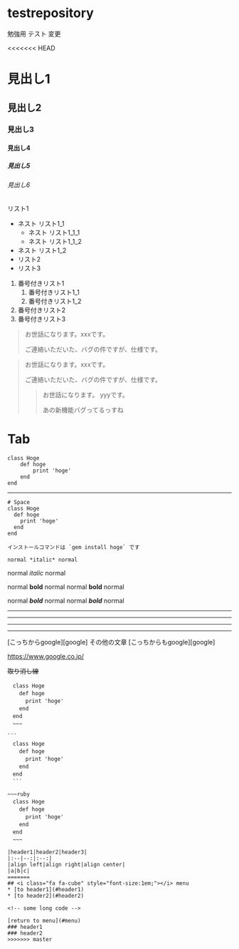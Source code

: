 ﻿# testrepository
勉強用
テスト
変更

<<<<<<< HEAD
# 見出し1
## 見出し2
### 見出し3
#### 見出し4
##### 見出し5
###### 見出し6

リスト1
   - ネスト リスト1_1
       - ネスト リスト1_1_1
       - ネスト リスト1_1_2
   - ネスト リスト1_2
- リスト2
- リスト3

1. 番号付きリスト1
    1. 番号付きリスト1_1
    1. 番号付きリスト1_2
1. 番号付きリスト2
1. 番号付きリスト3

> お世話になります。xxxです。
>
> ご連絡いただいた、バグの件ですが、仕様です。

> お世話になります。xxxです。
>
> ご連絡いただいた、バグの件ですが、仕様です。
>> お世話になります。 yyyです。
>>
>> あの新機能バグってるっすね

# Tab
    class Hoge
        def hoge
            print 'hoge'
        end
    end

---

    # Space
    class Hoge
      def hoge
        print 'hoge'
      end
    end

    インストールコマンドは `gem install hoge` です

    normal *italic* normal
normal _italic_ normal

normal **bold** normal
normal __bold__ normal

normal ***bold*** normal
normal ___bold___ normal

***

___

---

*    *    *

[こっちからgoogle][google]
その他の文章
[こっちからもgoogle][google]

https://www.google.co.jp/

~~取り消し線~~

~~~
　class Hoge
　  def hoge
　    print 'hoge'
　  end
　end
　~~~

```
　class Hoge
　  def hoge
　    print 'hoge'
　  end
　end
　```

~~~ruby
　class Hoge
　  def hoge
　    print 'hoge'
　  end
　end
　~~~

|header1|header2|header3|
|:--|--:|:--:|
|align left|align right|align center|
|a|b|c|
=======
## <i class="fa fa-cube" style="font-size:1em;"></i> menu
* [to header1](#header1)
* [to header2](#header2)

<!-- some long code -->

[return to menu](#menu)
### header1
### header2
>>>>>>> master
